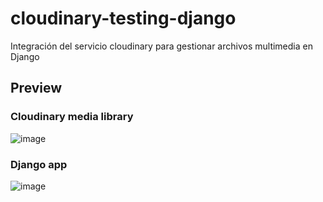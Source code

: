 # cloudinary-testing-django
Integración del servicio cloudinary para gestionar archivos multimedia en Django

## Preview
### Cloudinary media library
![image](https://github.com/xSarscov/cloudinary-testing-django/assets/110932159/27e28ec9-325f-4f61-af55-79a096de6cce)

### Django app
![image](https://github.com/xSarscov/cloudinary-testing-django/assets/110932159/adda2679-cb91-4371-9591-a7dd0fd622a7)
